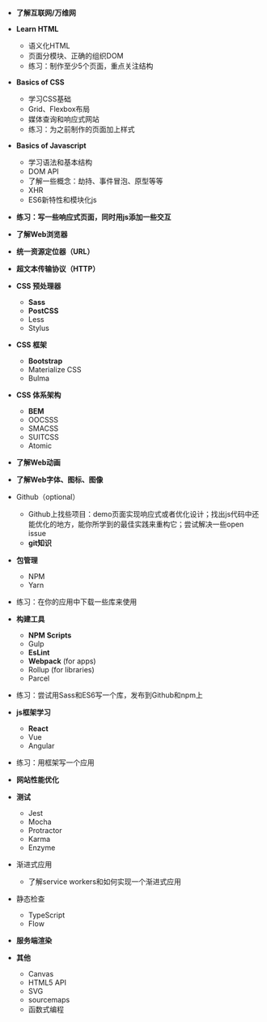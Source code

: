 + **了解互联网/万维网**

+ **Learn HTML**
    + 语义化HTML
    + 页面分模块、正确的组织DOM
    + 练习：制作至少5个页面，重点关注结构

+ **Basics of CSS**
    + 学习CSS基础
    + Grid、Flexbox布局
    + 媒体查询和响应式网站
    + 练习：为之前制作的页面加上样式

+ **Basics of Javascript**
    + 学习语法和基本结构
    + DOM API
    + 了解一些概念：劫持、事件冒泡、原型等等
    + XHR
    + ES6新特性和模块化js

+ **练习：写一些响应式页面，同时用js添加一些交互**

+ **了解Web浏览器**

+ **统一资源定位器（URL）**

+ **超文本传输协议（HTTP）**

+ **CSS 预处理器**
    + **Sass** 
    + **PostCSS**
    + Less
    + Stylus

+ **CSS 框架**
    + **Bootstrap**
    + Materialize CSS
    + Bulma

+ **CSS 体系架构**
    + **BEM**
    + OOCSSS
    + SMACSS
    + SUITCSS
    + Atomic

+ **了解Web动画**

+ **了解Web字体、图标、图像**

+ Github（optional）
    + Github上找些项目：demo页面实现响应式或者优化设计；找出js代码中还能优化的地方，能你所学到的最佳实践来重构它；尝试解决一些open issue
    + **git知识**

+ **包管理**
    + NPM
    + Yarn

+ 练习：在你的应用中下载一些库来使用

+ **构建工具**
    + **NPM Scripts**
    + Gulp
    + **EsLint**
    + **Webpack** (for apps)
    + Rollup (for libraries)
    + Parcel

+ 练习：尝试用Sass和ES6写一个库，发布到Github和npm上

+ **js框架学习**
    + **React**
    + Vue
    + Angular

+ 练习：用框架写一个应用

+ **网站性能优化**

+ **测试**
    + Jest
    + Mocha
    + Protractor
    + Karma
    + Enzyme

+ 渐进式应用
    + 了解service workers和如何实现一个渐进式应用
    
+ 静态检查
    + TypeScript
    + Flow

+ **服务端渲染**

+ **其他**
    + Canvas
    + HTML5 API
    + SVG
    + sourcemaps
    + 函数式编程


